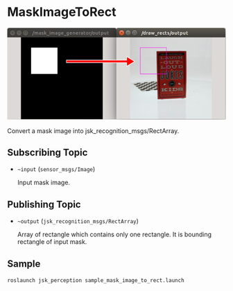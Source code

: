 # MaskImageToRect
![](images/mask_image_to_rect.png)

Convert a mask image into jsk_recognition_msgs/RectArray.

## Subscribing Topic
* `~input` (`sensor_msgs/Image`)

  Input mask image.

## Publishing Topic
* `~output` (`jsk_recognition_msgs/RectArray`)

  Array of rectangle which contains only one rectangle.
  It is bounding rectangle of input mask.

## Sample

```bash
roslaunch jsk_perception sample_mask_image_to_rect.launch
```

